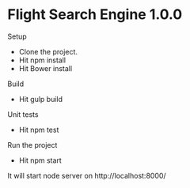 # Flight Search Engine 1.0.0

Setup
* Clone the project.
* Hit npm install
* Hit Bower install

Build
* Hit gulp build

Unit tests
* Hit npm test

Run the project
* Hit npm start  

It will start node server on http://localhost:8000/

